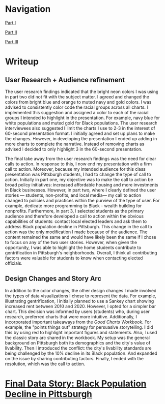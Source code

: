 # Navigation

[Part I](https://kisibor.github.io/portfolio/finalprojectpartone.html)

[Part II](https://kisibor.github.io/portfolio/finalprojectparttwo.html)

[Part III](https://kisibor.github.io/portfolio/finalprojectpartthree.html)

# Writeup

## User Research + Audience refinement

The user research findings indicated that the bright neon colors I was using in part two did not fit with the subject matter. I agreed and changed the colors from bright blue and orange to muted navy and gold colors. I was advised to consistently color code the racial groups across all charts. I implemented this suggestion and assigned a color to each of the racial groups I intended to highlight in the presentation. For example, navy blue for white populations and muted gold for Black populations. The user research interviewees also suggested I limit the charts I use to 2-3 in the interest of 60-second presentation format. I initially agreed and set up plans to make the changes. However, in developing the presentation I ended up adding in more charts to complete the narrative. Instead of removing charts as advised I decided to only highlight 3 in the 60-second presentation.

The final take away from the user research findings was the need for clear calls to action. In response to this, I now end my presentation with a firm call to action. Moreover, because my intended audience for this class presentation was Pittsburgh students, I had to change the type of call to action. Initially in part one, my objective was to make the call to action be broad policy initiatives: increased affordable housing and more investments in Black businesses. However, in part two, where I clearly defined the user stories — students, non-profits, and local media— my call to action changed to policies and practices within the purview of the type of user. For example, dedicate more programming to Black - wealth building for nonprofits. Furthermore, in part 3, I selected students as the primary audience and therefore developed a call to action within the obvious capabilities of students: contact local elected leaders and ask them to address Black population decline in Pittsburgh. This change in the call to action was the only modification I made because of the audience. The content remained the same and would have likely been the same if I chose to focus on any of the two user stories. However, when given the opportunity, I was able to highlight the home students contribute to gentrification in Pittsburgh's neighborhoods. Overall, I think all contributing factors were valuable for students to know when contacting elected officials.

## Design Changes and Story Arc

In addition to the color changes, the other design changes I made involved the types of data visualizations I chose to represent the data. For example, illustrating gentrification, I initially planned to use a Sankey chart showing increased rent between 2010 and 2020. However, I opted for a simpler bar chart. This decision was informed by users (students) who, during user research, preferred charts that were more intuitive. Additionally, I incorporated important takeaways from the _Good Charts Workbook_. For example, the "points things out" strategy for persuasive storytelling. I did this by using red to highlight important figures and statements. Also, I used the classic story arc shared in the workbook. My setup was the general background on Pittsburgh both its demographics and the city's value of livability. Then I introduced the conflict: the city's livability standards are being challenged by the 10% decline in its Black population. And expanded on the issue by sharing contributing factors. Finally, I ended with the resolution, which was the call to action.

# [Final Data Story: Black Population Decline in Pittsburgh](https://carnegiemellon.shorthandstories.com/cd013c9a-82e9-4402-b924-532c307025a6/index.html)
